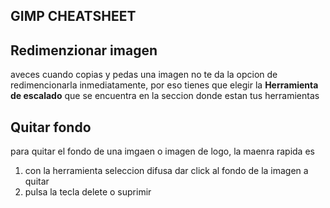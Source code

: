 ## GIMP CHEATSHEET


## Redimenzionar imagen
aveces cuando copias y pedas una imagen no te da la opcion de redimencionarla inmediatamente, por eso tienes
que elegir la **Herramienta de escalado** que se encuentra en la seccion donde estan tus herramientas

## Quitar fondo
para quitar el fondo de una imgaen o imagen de logo, la maenra rapida es 

1. con la herramienta seleccion difusa dar click al fondo de la imagen a quitar
2. pulsa la tecla delete o suprimir
